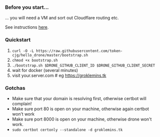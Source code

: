 ### Before you start...

... you will need a VM and sort out Cloudflare routing etc.

See instructions [here](docs/prerequisities.md).

### Quickstart

1. `curl -O -L https://raw.githubusercontent.com/token-cjg/hello_drone/master/bootstrap.sh`
1. `chmod +x bootstrap.sh`
1. `./bootstrap.sh $DRONE_GITHUB_CLIENT_ID $DRONE_GITHUB_CLIENT_SECRET`
1. wait for docker (several minutes)
1. visit your.server.com # eg https://groklemins.tk

### Gotchas

* Make sure that your domain is resolving first, otherwise certbot will complain!
* Make sure port 80 is open on your machine, otherwise again certbot won't work
* Make sure port 8000 is open on your machine, otherwise drone won't work.
* `sudo certbot certonly --standalone -d groklemins.tk`
